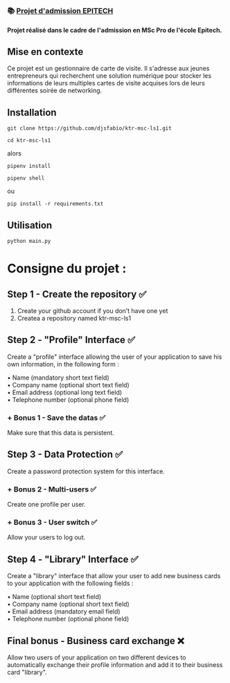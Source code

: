 ### 📚 [Projet d'admission EPITECH](https://github.com/djsfabio/ktr-msc-ls1)

#### Projet réalisé dans le cadre de l'admission en MSc Pro de l'école Epitech. 

## Mise en contexte

Ce projet est un gestionnaire de carte de visite. Il s'adresse aux jeunes entrepreneurs qui recherchent une solution numérique
pour stocker les informations de leurs multiples cartes de visite acquises lors de leurs différentes soirée de networking. 

## Installation
```
git clone https://github.com/djsfabio/ktr-msc-ls1.git
```
```
cd ktr-msc-ls1
```
alors
```
pipenv install
```
```
pipenv shell
```
ou
```
pip install -r requirements.txt
```
## Utilisation

```
python main.py
```

# Consigne du projet :

## Step 1 - Create the repository ✅

1. Create your github account if you don’t have one yet  
2. Createa a repository named ktr-msc-ls1  

## Step 2 - "Profile" Interface ✅

Create a "profile" interface allowing the user of your application to save his own information, in the following form :  

• Name (mandatory short text field)  
• Company name (optional short text field)  
• Email address (optional long text field)  
• Telephone number (optional phone field)  

### + Bonus 1 - Save the datas ✅
Make sure that this data is persistent.

## Step 3 - Data Protection ✅
Create a password protection system for this interface. 
### + Bonus 2 - Multi-users ✅
Create one profile per user.
### + Bonus 3 - User switch ✅
Allow your users to log out. 

## Step 4 - "Library" Interface ✅
Create a "library" interface that allow your user to add new business cards to your application with the following fields :  

• Name (optional short text field)  
• Company name (optional short text field)  
• Email address (mandatory email field)  
• Telephone number (optional phone field)  

## Final bonus - Business card exchange ❌
Allow two users of your application on two different devices to automatically exchange their profile information and add it to their business card "library".